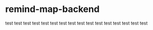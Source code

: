 # remind-map-backend
test
test
test
test
test
test
test
test
test
test
test
test
test
test
test
test
